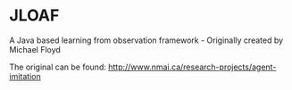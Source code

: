 # JLOAF

A Java based learning from observation framework - Originally created by Michael Floyd

The original can be found: http://www.nmai.ca/research-projects/agent-imitation

